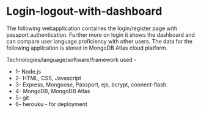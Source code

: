 # Login-logout-with-dashboard

The following webapplication containes the login/register page with passport authentication. Further more on login it shows the dashboard and can compare user language proficiency with other users. The data for the following application is stored in MongoDB Atlas cloud platform.

Technologies/language/software/framework used -
- 1- Node.js
- 2- HTML, CSS, Javascript
- 3- Express, Mongoose, Passport, ejs, bcrypt, coonect-flash.
- 4- MongoDB, MongoDB Atlas
- 5- git
- 6- herouku - for deployment
